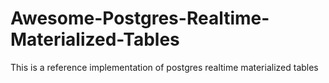 # Awesome-Postgres-Realtime-Materialized-Tables
This is a reference implementation of postgres realtime materialized tables
